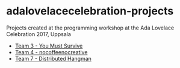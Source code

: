 # adalovelacecelebration-projects
Projects created at the programming workshop at the Ada Lovelace Celebration 2017, Uppsala

* [Team 3 - You Must Survive](team3)
* [Team 4 - nocoffeenocreative](team4)
* [Team 7 - Distributed Hangman](team7)
